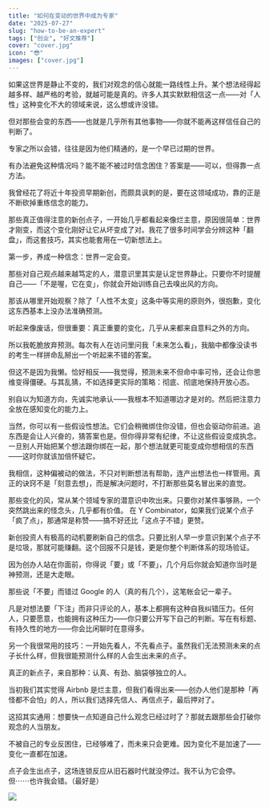 ```yaml
---
title: "如何在变动的世界中成为专家"
date: "2025-07-27"
slug: "how-to-be-an-expert"
tags: ["创业", "好文推荐"]
cover: "cover.jpg"
icon: "😎"
images: ["cover.jpg"]
---
```

如果这世界是静止不变的，我们对观念的信心就能一路线性上升。某个想法经得起越多样、越严格的考验，就越可能是真的。许多人其实默默相信这一点——对「人性」这种变化不大的领域来说，这么想或许没错。



但对那些会变的东西——也就是几乎所有其他事物——你就不能再这样信任自己的判断了。



专家之所以会错，往往是因为他们精通的，是一个早已过期的世界。



有办法避免这种情况吗？能不能不被过时信念困住？答案是——可以，但得靠一点方法。



我曾经花了将近十年投资早期新创，而颇具讽刺的是，要在这领域成功，靠的正是不断砍掉重练信念的能力。



那些真正值得注意的新创点子，一开始几乎都看起来像烂主意，原因很简单：世界才刚变，而这个变化刚好让它从坏变成了对。我花了很多时间学会分辨这种「翻盘」，而这套技巧，其实也能套用在一切新想法上。



第一步，养成一种信念：世界一定会变。



那些对自己观点越来越笃定的人，潜意识里其实是认定世界静止。只要你不时提醒自己——「不是喔，它在变」，你就会开始训练自己去嗅出风的方向。



那该从哪里开始观察？除了「人性不太变」这条中等实用的原则外，很抱歉，变化这东西基本上没办法准确预测。



听起来像废话，但很重要：真正重要的变化，几乎从来都来自意料之外的方向。



所以我乾脆放弃预测。每次有人在访问里问我「未来怎么看」，我脑中都像没读书的考生一样拼命乱掰出一个听起来不错的答案。



但这不是因为我懒。恰好相反——我觉得，预测未来不但命中率可怜，还会让你思维变得僵硬。与其乱猜，不如选择更实际的策略：彻底、彻底地保持开放心态。



别自以为知道方向，先诚实地承认——我根本不知道哪边才是对的。然后把注意力全放在感知变化的能力上。



当然，你可以有一些假设性想法。它们会稍微绑住你没错，但也会驱动你前进。追东西是会让人兴奋的，猜答案也是。但你得非常有纪律，不让这些假设变成执念。
一旦别人开始把某个想法跟你绑在一起，那个想法就更可能变成你想相信的东西——这时你就该加倍怀疑它。



我相信，这种偏被动的做法，不只对判断想法有帮助，连产出想法也一样管用。真正的诀窍不是「刻意去想」，而是解决问题时，不打断那些莫名冒出来的直觉。



那些变化的风，常从某个领域专家的潜意识中吹出来。只要你对某件事够熟，一个突然跳出来的怪念头，几乎都有价值。
在 Y Combinator，如果我们说某个点子「疯了点」，那通常是称赞——搞不好还比「这点子不错」更赞。



新创投资人有极高的动机要刷新自己的信念。只要比别人早一步意识到某个点子不是垃圾，那就可能赚翻。这个回报不只是钱，更是你整个判断体系的现场验证。



因为创办人站在你面前，你得说「要」或「不要」，几个月后你就会知道你当时是神预测，还是大走眼。



那些说「不要」而错过 Google 的人（真的有几个），这笔帐会记一辈子。



凡是对想法要「下注」而非只评论的人，基本上都拥有这种自我纠错压力。任何人，只要愿意，也能拥有这种压力——你只要公开写下自己的判断。写在有标题、有持久性的地方——你会比闲聊时在意得多。



另一个我很常用的技巧：一开始先看人，不先看点子。虽然我们无法预测未来的点子长什么样，但我很能预测什么样的人会生出未来的点子。



真正的新点子，来自那种：认真、有劲、脑袋够独立的人。



当初我们其实觉得 Airbnb 是烂主意，但我们看得出来——创办人他们是那种「再怪都不会怕」的人，所以我们选择先信人、再信点子，最后押对了。



这招其实通用：想要快一点知道自己什么观念已经过时了？那就去跟那些会打破你观念的人当朋友。



不被自己的专业反困住，已经够难了，而未来只会更难。因为变化不是加速了——变化一直都在加速。



点子会生出点子，这场连锁反应从旧石器时代就没停过。我不认为它会停。
但⋯⋯也许我会错。（最好是）




![](https://prod-files-secure.s3.us-west-2.amazonaws.com/112d0858-5090-4d34-a606-b75eb8d65fd2/46476355-9cf3-4e99-9b7a-3531bc426380/1000202064.png?X-Amz-Algorithm=AWS4-HMAC-SHA256&X-Amz-Content-Sha256=UNSIGNED-PAYLOAD&X-Amz-Credential=ASIAZI2LB466XATQ7HGQ%2F20250917%2Fus-west-2%2Fs3%2Faws4_request&X-Amz-Date=20250917T051308Z&X-Amz-Expires=3600&X-Amz-Security-Token=IQoJb3JpZ2luX2VjECUaCXVzLXdlc3QtMiJHMEUCIG6reA%2FKxDUE1DVwL4eN3i2QVz8r8iHKqReevbOLWzAUAiEAi1dn7u8My%2FTQxuLzwgIgEV5xpfgWjKnoe3y1B0ctjI8qiAQInv%2F%2F%2F%2F%2F%2F%2F%2F%2F%2FARAAGgw2Mzc0MjMxODM4MDUiDJ%2Bnp6lChRnsencADyrcA6%2BN5hh6bDmRo1iUr17bgbio9wh8OxAS%2FCVnBt80uI3G9YNVkOkI4twX5fQGqVCNZ%2B%2Bua1uJQrD3TePV4WDcXm4PzZbF8%2Fi6g845EOKyPDY2goTtWjMQVW46pkf060DwDMB%2BGPPfX00Kk4%2FWcmr97HWee3KWl3CvEgcoo5BKqdGNTwKvpdCC%2FB0JvBbEXhPzUaZimViVhdVFqhMX3hHcSAH%2FrNJSYwqYB5GZ0x1oE1klchgABLzgubPjpVZy3nXdM8ZOfGcqFprU0t6yMIkgZ80u1deq8rDH6aYc%2BnWohmIi56hnBYxxvHNgfnwW5DdmiSfvTDtxptNDrfgXHZcCMZklV2a0XGk77zUYfzHjkM3brNqbdolKq91RvCfDlgjnv%2FMZYWGX4IKeVM%2FgRno0Pdjm0crnetN6bT2q%2ByqaqIWdkcqRNUsbjua5yrBV%2FVLeDrTfPvV4MMp%2Foh%2FJn6Q%2FuT%2BSgdOyLSFxjuasSwnE8Xt5H6BFZRrLWOZh7X6MPtNvpD0BwdEk2sH6pzfEDh5dkqvZGcKAcuTTajHCvPXw0Pd43k%2FGHqjD3iUZvCDGBjukTUpeW74ZMaaW3rNjyZq%2B75cmq6MDYPYJ5lWAeN5QwzvOvTwH5HwtKZg8ONgZMN6BqcYGOqUB5XkV3gnaNHFOPVsVEg7%2Bcg1pwfpvRuPSAmZdXyTOUqNixGNIYjl3x7b%2FwLur0Fpn8KMmydslnRHcr%2FuFeLumtvdFQkdjgslIkKiIbYPM0gKCfhrmBVkOYykYr%2BDmQ9Nfid542K3Ox68VI%2BNgSoS45jcOENuRW%2FrQ9fFclH0pdSm7rr2dF7EvBGu0RxfBJhZEWU37QhVl8th7XyyLy%2FrlTDNk13dv&X-Amz-Signature=110adb98341334facdb129a0993fa08038e4eda01b022a1a9f180de423b23820&X-Amz-SignedHeaders=host&x-amz-checksum-mode=ENABLED&x-id=GetObject)

